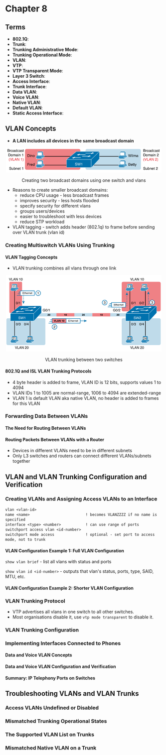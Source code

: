 # Chapter 8

## Terms

* **802.1Q**: 
* **Trunk**: 
* **Trunking Administrative Mode**: 
* **Trunking Operational Mode**: 
* **VLAN**: 
* **VTP**: 
* **VTP Transparent Mode**: 
* **Layer 3 Switch**: 
* **Access Interface**: 
* **Trunk Interface**: 
* **Data VLAN**: 
* **Voice VLAN**: 
* **Native VLAN**: 
* **Default VLAN**: 
* **Static Access Interface**: 

## VLAN Concepts

* **A LAN includes all devices in the same broadcast domain**

<div style="text-align: center">
    <img src="images/vlan.png" width="500px" alt="Creating two broadcast domains using one switch and vlans">
    <p>Creating two broadcast domains using one switch and vlans</p>
</div>

* Reasons to create smaller broadcast domains:
    * reduce CPU usage - less broadcast frames
    * improves security - less hosts flooded
    * specify security for different vlans
    * groups users/devices
    * easier to troubleshoot with less devices
    * reduce STP workload
* VLAN tagging - switch adds header (802.1q) to frame before sending over VLAN trunk (vlan id)

### Creating Multiswitch VLANs Using Trunking

#### VLAN Tagging Concepts

* VLAN trunking combines all vlans through one link

<div style="text-align: center">
    <img src="images/vlan-trunking.png" width="500px" alt="">
    <p>VLAN trunking between two switches</p>
</div>

#### 802.1Q and ISL VLAN Trunking Protocols

* 4 byte header is added to frame, VLAN ID is 12 bits, supports values 1 to 4094
* VLAN IDs 1 to 1005 are normal-range, 1006 to 4094 are extended-range
* VLAN 1 is default VLAN aka native VLAN, no header is added to frames for this VLAN

### Forwarding Data Between VLANs

#### The Need for Routing Between VLANs

#### Routing Packets Between VLANs with a Router

* Devices in different VLANs need to be in different subnets
* Only L3 switches and routers can connect different VLANs/subnets together

## VLAN and VLAN Trunking Configuration and Verification

### Creating VLANs and Assigning Access VLANs to an Interface

```
vlan <vlan-id>
name <name>                         ! becomes VLANZZZZ if no name is specified
interface <type> <number>           ! can use range of ports
switchport access vlan <id-number>
switchport mode access              ! optional - set port to access mode, not to trunk
```

#### VLAN Configuration Example 1: Full VLAN Configuration

`show vlan brief` - list all vlans with status and ports

`show vlan id <id-number>` - outputs that vlan's status, ports, type, SAID, MTU, etc.

#### VLAN Configuration Example 2: Shorter VLAN Configuration

### VLAN Trunking Protocol

* VTP advertises all vlans in one switch to all other switches.
* Most organisations disable it, use `vtp mode transparent` to disable it.

### VLAN Trunking Configuration

### Implementing Interfaces Connected to Phones

#### Data and Voice VLAN Concepts

#### Data and Voice VLAN Configuration and Verification

#### Summary: IP Telephony Ports on Switches

## Troubleshooting VLANs and VLAN Trunks

### Access VLANs Undefined or Disabled

### Mismatched Trunking Operational States

### The Supported VLAN List on Trunks

### Mismatched Native VLAN on a Trunk
